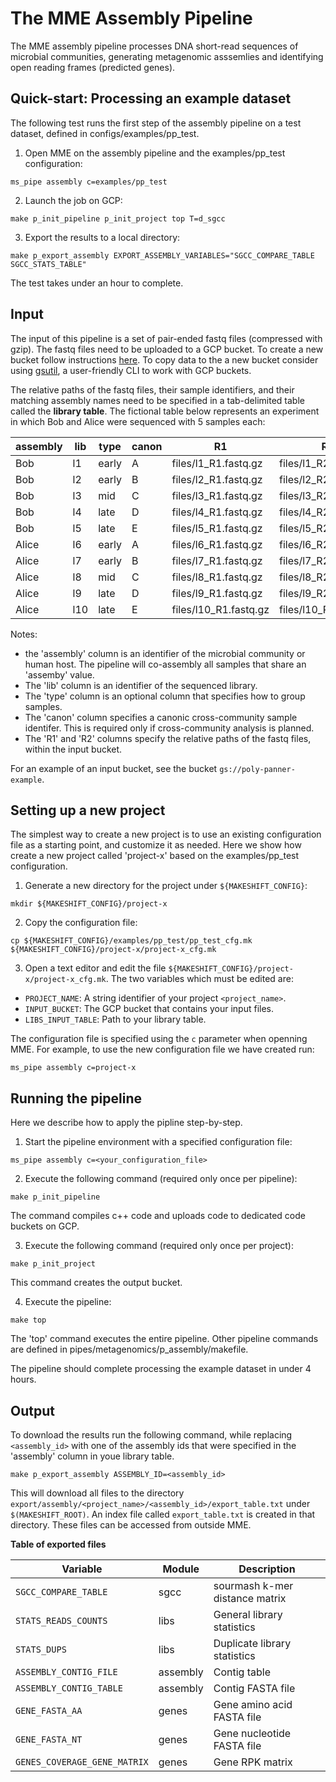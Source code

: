 # The MME Assembly Pipeline

The MME assembly pipeline processes DNA short-read sequences of microbial communities, generating metagenomic asssemlies and identifying open reading frames (predicted genes).

## Quick-start: Processing an example dataset

The following test runs the first step of the assembly pipeline on a test dataset, defined in configs/examples/pp_test.

1) Open MME on the assembly pipeline and the examples/pp_test configuration:

```
ms_pipe assembly c=examples/pp_test
```

2) Launch the job on GCP:

```
make p_init_pipeline p_init_project top T=d_sgcc

```

3) Export the results to a local directory:

```
make p_export_assembly EXPORT_ASSEMBLY_VARIABLES="SGCC_COMPARE_TABLE SGCC_STATS_TABLE"
```

The test takes under an hour to complete.

## Input

The input of this pipeline is a set of pair-ended fastq files (compressed with gzip). The fastq files need to be uploaded to a GCP bucket. To create a new bucket follow instructions [here](https://cloud.google.com/storage/docs/creating-buckets). To copy data to the a new bucket consider using [gsutil](https://cloud.google.com/storage/docs/gsutil), a user-friendly CLI to work with GCP buckets. 

The relative paths of the fastq files, their sample identifiers, and their matching assembly names need to be specified in a tab-delimited table called the **library table**. The fictional table below represents an experiment in which Bob and Alice were sequenced with 5 samples each: 

assembly | lib | type   | canon | R1                    | R2    
-------- | --- | ------ | ----- | --------------------- | --------------------
Bob      | l1  | early  | A     | files/l1_R1.fastq.gz  | files/l1_R2.fastq.gz 
Bob      | l2  | early  | B     | files/l2_R1.fastq.gz  | files/l2_R2.fastq.gz 
Bob      | l3  | mid    | C     | files/l3_R1.fastq.gz  | files/l3_R2.fastq.gz 
Bob      | l4  | late   | D     | files/l4_R1.fastq.gz  | files/l4_R2.fastq.gz 
Bob      | l5  | late   | E     | files/l5_R1.fastq.gz  | files/l5_R2.fastq.gz 
Alice    | l6  | early  | A     | files/l6_R1.fastq.gz  | files/l6_R2.fastq.gz 
Alice    | l7  | early  | B     | files/l7_R1.fastq.gz  | files/l7_R2.fastq.gz 
Alice    | l8  | mid    | C     | files/l8_R1.fastq.gz  | files/l8_R2.fastq.gz 
Alice    | l9  | late   | D     | files/l9_R1.fastq.gz  | files/l9_R2.fastq.gz 
Alice    | l10 | late   | E     | files/l10_R1.fastq.gz | files/l10_R2.fastq.gz 

Notes:

* the 'assembly' column is an identifier of the microbial community or human host. The pipeline will co-assembly all samples that share an 'assemby' value.
* The 'lib' column is an identifier of the sequenced library.
* The 'type' column is an optional column that specifies how to group samples.
* The 'canon' column specifies a canonic cross-community sample identifer. This is required only if cross-community analysis is planned.
* The 'R1' and 'R2' columns specify the relative paths of the fastq files, within the input bucket. 

For an example of an input bucket, see the bucket `gs://poly-panner-example`.

## Setting up a new project

The simplest way to create a new project is to use an existing configuration file as a starting point, and customize it as needed. Here we show how create a new project called 'project-x' based on the examples/pp_test configuration.

1) Generate a new directory for the project under `${MAKESHIFT_CONFIG}`:

```
mkdir ${MAKESHIFT_CONFIG}/project-x
```

2) Copy the configuration file:

```
cp ${MAKESHIFT_CONFIG}/examples/pp_test/pp_test_cfg.mk ${MAKESHIFT_CONFIG}/project-x/project-x_cfg.mk
```

3) Open a text editor and edit the file `${MAKESHIFT_CONFIG}/project-x/project-x_cfg.mk`. The two variables which must be edited are:

* `PROJECT_NAME`: A string identifier of your project `<project_name>`.
* `INPUT_BUCKET`: The GCP bucket that contains your input files.
* `LIBS_INPUT_TABLE`: Path to your library table.

The configuration file is specified using the `c` parameter when openning MME. For example, to use the new configuration file we have created run:

```
ms_pipe assembly c=project-x
```

## Running the pipeline

Here we describe how to apply the pipline step-by-step.
 
1) Start the pipeline environment with a specified configuration file:

```
ms_pipe assembly c=<your_configuration_file>
```

2) Execute the following command (required only once per pipeline):

```
make p_init_pipeline
```

The command compiles c++ code and uploads code to dedicated code buckets on GCP.

3) Execute the following command (required only once per project):

```
make p_init_project
```

This command creates the output bucket.

4) Execute the pipeline:

```
make top
```

The 'top' command executes the entire pipeline. Other pipeline commands are defined in pipes/metagenomics/p_assembly/makefile.

The pipeline should complete processing the example dataset in under 4 hours.

## Output

To download the results run the following command, while replacing `<assembly_id>` with one of the assembly ids that were specified in the 'assembly' column in youe library table.

```
make p_export_assembly ASSEMBLY_ID=<assembly_id>
```

This will download all files to the directory `export/assembly/<project_name>/<assembly_id>/export_table.txt` under `$(MAKESHIFT_ROOT)`. An index file called `export_table.txt` is created in that directory. These files can be accessed from outside MME.

**Table of exported files**

| Variable                     | Module     | Description |
| ---------------------------- | ---------- | ----------- |
| `SGCC_COMPARE_TABLE`         | sgcc       | sourmash k-mer distance matrix |
| `STATS_READS_COUNTS`         | libs       | General library statistics |
| `STATS_DUPS`                 | libs       | Duplicate library statistics |
| `ASSEMBLY_CONTIG_FILE`       | assembly   | Contig table |
| `ASSEMBLY_CONTIG_TABLE`      | assembly   | Contig FASTA file |
| `GENE_FASTA_AA`              | genes      | Gene amino acid FASTA file|
| `GENE_FASTA_NT`              | genes      | Gene nucleotide FASTA file|
| `GENES_COVERAGE_GENE_MATRIX` | genes      | Gene RPK matrix |

